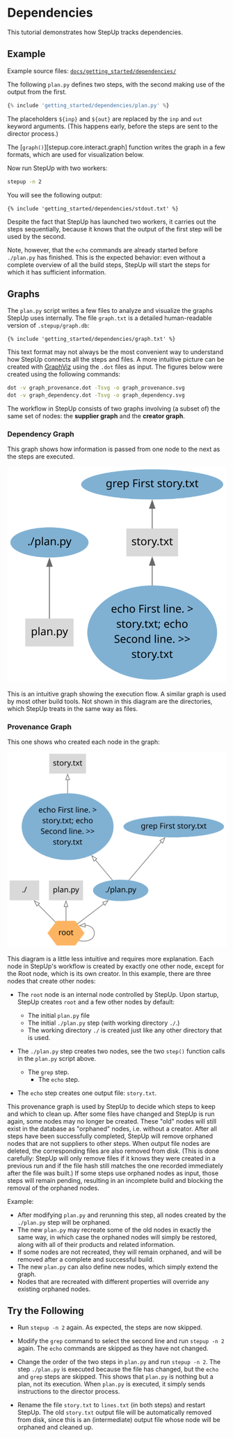 # Dependencies

This tutorial demonstrates how StepUp tracks dependencies.

## Example

Example source files: [`docs/getting_started/dependencies/`](https://github.com/reproducible-reporting/stepup-core/tree/main/docs/getting_started/dependencies)

The following `plan.py` defines two steps, with the second making use of the output from the first.

```python
{% include 'getting_started/dependencies/plan.py' %}
```

The placeholders `${inp}` and `${out}` are replaced by the `inp` and `out` keyword arguments.
(This happens early, before the steps are sent to the director process.)

The [`graph()`][stepup.core.interact.graph] function writes the graph in a few formats,
which are used for visualization below.

Now run StepUp with two workers:

```bash
stepup -n 2
```

You will see the following output:

```text
{% include 'getting_started/dependencies/stdout.txt' %}
```

Despite the fact that StepUp has launched two workers, it carries out the steps sequentially,
because it knows that the output of the first step will be used by the second.

Note, however, that the `echo` commands are already started before `./plan.py` has finished.
This is the expected behavior: even without a complete overview of all the build steps,
StepUp will start the steps for which it has sufficient information.

## Graphs

The `plan.py` script writes a few files to analyze and visualize the graphs StepUp uses internally.
The file `graph.txt` is a detailed human-readable version of `.stepup/graph.db`:

```text
{% include 'getting_started/dependencies/graph.txt' %}
```

This text format may not always be the most convenient way
to understand how StepUp connects all the steps and files.
A more intuitive picture can be created with [GraphViz](https://graphviz.org/)
using the `.dot` files as input.
The figures below were created using the following commands:

```bash
dot -v graph_provenance.dot -Tsvg -o graph_provenance.svg
dot -v graph_dependency.dot -Tsvg -o graph_dependency.svg
```

The workflow in StepUp consists of two graphs involving (a subset of) the same set of nodes:
the **supplier graph** and the **creator graph**.

### Dependency Graph

This graph shows how information is passed from one node to the next as the steps are executed.

![graph_dependency.svg](dependencies/graph_dependency.svg)

This is an intuitive graph showing the execution flow.
A similar graph is used by most other build tools.
Not shown in this diagram are the directories, which StepUp treats in the same way as files.

### Provenance Graph

This one shows who created each node in the graph:

![graph_provenance.svg](dependencies/graph_provenance.svg)

This diagram is a little less intuitive and requires more explanation.
Each node in StepUp's workflow is created by exactly one other node,
except for the Root node, which is its own creator.
In this example, there are three nodes that create other nodes:

- The `root` node is an internal node controlled by StepUp.
  Upon startup, StepUp creates `root` and a few other nodes by default:
    - The initial `plan.py` file
    - The initial `./plan.py` step (with working directory `./`.)
    - The working directory `./` is created just like any other directory that is used.

- The `./plan.py` step creates two nodes,
  see the two `step()` function calls in the `plan.py` script above.
    - The `grep` step.
        - The `echo` step.

- The `echo` step creates one output file: `story.txt`.

This provenance graph is used by StepUp to decide which steps to keep and which to clean up.
After some files have changed and StepUp is run again, some nodes may no longer be created.
These "old" nodes will still exist in the database as "orphaned" nodes, i.e. without a creator.
After all steps have been successfully completed,
StepUp will remove orphaned nodes that are not suppliers to other steps.
When output file nodes are deleted, the corresponding files are also removed from disk.
(This is done carefully: StepUp will only remove files
if it knows they were created in a previous run and
if the file hash still matches the one recorded immediately after the file was built.)
If some steps use orphaned nodes as input, those steps will remain pending,
resulting in an incomplete build and blocking the removal of the orphaned nodes.

Example:

- After modifying `plan.py` and rerunning this step,
  all nodes created by the `./plan.py` step will be orphaned.
- The new `plan.py` may recreate some of the old nodes in exactly the same way,
  in which case the orphaned nodes will simply be restored,
  along with all of their products and related information.
- If some nodes are not recreated, they will remain orphaned,
  and will be removed after a complete and successful build.
- The new `plan.py` can also define new nodes, which simply extend the graph.
- Nodes that are recreated with different properties will override any existing orphaned nodes.

## Try the Following

- Run `stepup -n 2` again. As expected, the steps are now skipped.

- Modify the `grep` command to select the second line and run `stepup -n 2` again.
  The `echo` commands are skipped as they have not changed.

- Change the order of the two steps in `plan.py` and run `stepup -n 2`.
  The step `./plan.py` is executed because the file has changed,
  but the `echo` and `grep` steps are skipped.
  This shows that `plan.py` is nothing but a plan, not its execution.
  When `plan.py` is executed, it simply sends instructions to the director process.

- Rename the file `story.txt` to `lines.txt` (in both steps) and restart StepUp.
  The old `story.txt` output file will be automatically removed from disk,
  since this is an (intermediate) output file whose node will be orphaned and cleaned up.
